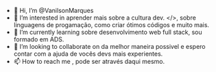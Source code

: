 - 👋 Hi, I’m @VanilsonMarques
- 👀 I’m interested in  aprender mais sobre a cultura dev. </>,  sobre linguagens de progamação, como criar ótimos códigos e muito mais.
- 🌱 I’m currently learning  sobre desenvolvimento web full stack, sou formado em ADS.
- 💞️ I’m looking to collaborate on  da melhor maneira possivel e espero contar com a ajuda de vocês devs mais experientes.
- 📫 How to reach me ,  pode ser através daqui mesmo. 

<!---
VanilsonMarques/VanilsonMarques is a ✨ special ✨ repository because its `README.md` (this file) appears on your GitHub profile.
You can click the Preview link to take a look at your changes.
--->
